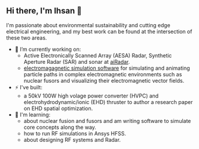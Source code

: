 ## Hi there, I'm Ihsan 👋

I'm passionate about environmental sustainability and cutting edge electrical engineering, and my best work can be found at the intersection of these two areas.  

- 🔭 I’m currently working on:  
  - Active Electronically Scanned Array (AESA) Radar, Synthetic Aperture Radar (SAR) and sonar at [aiRadar](https://airadar.com).  
  - [electromagagnetic simulation software](https://github.com/ihsan-sa/Lorentz-Solver-V2) for simulating and animating particle paths in complex electromagnetic environments such as nuclear fusors and visualizing their electromagnetic vector fields.  
- ⚡ I've built:
  - a 50kV 100W high volage power converter (HVPC) and electrohydrodynamic/ionic (EHD) thruster to author a research paper on EHD spatial optimization.
- 🌱 I'm learning:
  - about nuclear fusion and fusors and am writing software to simulate core concepts along the way.
  - how to run RF simulations in Ansys HFSS.
  - about designing RF systems and Radar.



<!--
**ihsan-sa/ihsan-sa** is a ✨ _special_ ✨ repository because its `README.md` (this file) appears on your GitHub profile.

Here are some ideas to get you started:

- 🔭 I’m currently working on ...
- 🌱 I’m currently learning ...
- 👯 I’m looking to collaborate on ...
- 🤔 I’m looking for help with ...
- 💬 Ask me about ...
- 📫 How to reach me: ...
- 😄 Pronouns: ...
- ⚡ Fun fact: ...
-->
